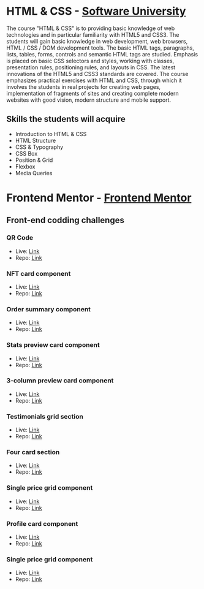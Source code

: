 # HTML & CSS - [Software University](https://softuni.bg/)


The course "HTML & CSS" is to providing basic knowledge of web technologies and in particular familiarity with HTML5 and CSS3. The students will gain basic knowledge in web development, web browsers, HTML / CSS / DOM development tools. The basic HTML tags, paragraphs, lists, tables, forms, controls and semantic HTML tags are studied. Emphasis is placed on basic CSS selectors and styles, working with classes, presentation rules, positioning rules, and layouts in CSS. The latest innovations of the HTML5 and CSS3 standards are covered. The course emphasizes practical exercises with HTML and CSS, through which it involves the students in real projects for creating web pages, implementation of fragments of sites and creating complete modern websites with good vision, modern structure and mobile support.


## Skills the students will acquire

- Introduction to HTML & CSS
- HTML Structure
- CSS & Typography
- CSS Box 
- Position & Grid
- Flexbox
- Media Queries


# Frontend Mentor - [Frontend Mentor](https://www.frontendmentor.io/home)


## Front-end codding challenges

### QR Code
- Live: [Link](https://qr-code-3c0f86.netlify.app/)
- Repo: [Link](https://github.com/VentsiGeorgiev/HTML-CSS/tree/main/Frontend%20Mentor%20Challenges/01.%20QR%20Code)


### NFT card component
- Live: [Link](https://nft-card-9a0491.netlify.app/)
- Repo: [Link](https://github.com/VentsiGeorgiev/HTML-CSS/tree/main/Frontend%20Mentor%20Challenges/02.%20NFT%20Card%20Component)


### Order summary component
- Live: [Link](https://order-ba88e2.netlify.app/)
- Repo: [Link](https://github.com/VentsiGeorgiev/HTML-CSS/tree/main/Frontend%20Mentor%20Challenges/03.%20Order%20summary%20component)


### Stats preview card component
- Live: [Link](https://stats-preview-405832.netlify.app/)
- Repo: [Link](https://github.com/VentsiGeorgiev/HTML-CSS/tree/main/Frontend%20Mentor%20Challenges/04.%20Stats%20preview%20card%20component)


### 3-column preview card component
- Live: [Link](https://3-column-component-ff367c.netlify.app/)
- Repo: [Link](https://github.com/VentsiGeorgiev/HTML-CSS/tree/main/Frontend%20Mentor%20Challenges/05.%203-column%20preview%20card%20component)


### Testimonials grid section
- Live: [Link](https://testimonial-grid-5bdd8f.netlify.app/)
- Repo: [Link](https://github.com/VentsiGeorgiev/HTML-CSS/tree/main/Frontend%20Mentor%20Challenges/06.%20Testimonials%20grid%20section)


### Four card section
- Live: [Link](https://four-card-525426.netlify.app/)
- Repo: [Link](https://github.com/VentsiGeorgiev/HTML-CSS/tree/main/Frontend%20Mentor%20Challenges/07.%20Four%20card%20section)


### Single price grid component
- Live: [Link](https://four-card-525426.netlify.app/)
- Repo: [Link](https://github.com/VentsiGeorgiev/HTML-CSS/tree/main/Frontend%20Mentor%20Challenges/07.%20Four%20card%20section)


### Profile card component
- Live: [Link](https://profile-card-b3187e.netlify.app/)
- Repo: [Link](https://github.com/VentsiGeorgiev/HTML-CSS/tree/main/Frontend%20Mentor%20Challenges/08.%20Profile%20card%20component)


### Single price grid component
- Live: [Link](https://single-price-63c55e.netlify.app/)
- Repo: [Link](https://github.com/VentsiGeorgiev/HTML-CSS/tree/main/Frontend%20Mentor%20Challenges/09.%20Single%20price%20grid%20component)


